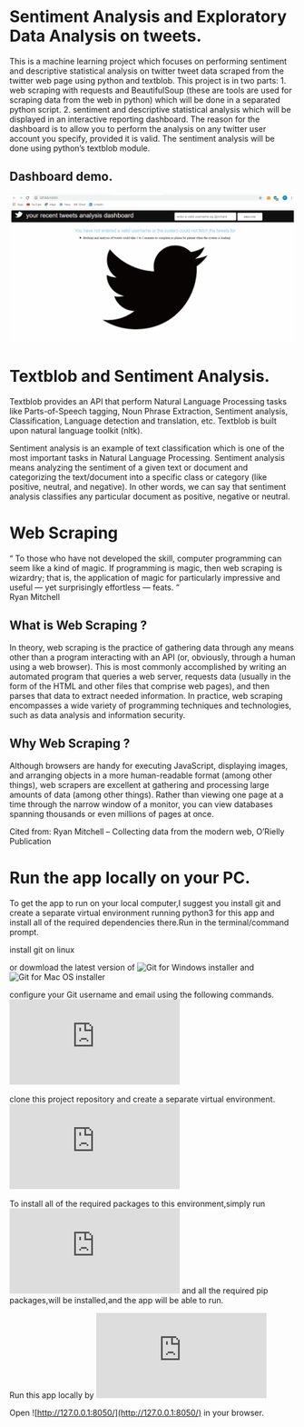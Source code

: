 # Sentiment Analysis and Exploratory Data Analysis on tweets.

This is a machine learning project which focuses on performing sentiment and descriptive statistical analysis on twitter tweet data 
scraped from the twitter web page using python and textblob. This project is in two parts: 1. web scraping with requests and BeautifulSoup 
(these are tools are used for scraping data from the web in python) which will be done in a separated python script. 2. sentiment and 
descriptive statistical analysis which will be displayed in an interactive reporting dashboard. The reason for the dashboard is to allow 
you to perform the analysis on  any twitter user account you specify, provided it is valid. The sentiment analysis will be done using 
python’s textblob module.


## Dashboard demo.

![](https://github.com/prince381/tweet_analysis/blob/master/twitter_dash.gif)


# Textblob and Sentiment Analysis.

Textblob provides an API that perform Natural Language Processing tasks like Parts-of-Speech tagging, Noun Phrase Extraction, Sentiment 
analysis, Classification, Language detection and translation, etc. Textblob is built upon natural language toolkit (nltk).

Sentiment analysis is an example of text classification which is one of the most important tasks in Natural Language Processing. Sentiment 
analysis means analyzing the sentiment of a given text or document and categorizing the text/document into a specific class or category 
(like positive, neutral, and negative). In other words, we can say that sentiment analysis classifies any particular document as positive, 
negative or neutral. 

# Web Scraping

“ To those who have not developed the skill, computer programming can seem like a kind of magic. If programming is magic, then web 
scraping is wizardry; that is, the application of magic for particularly impressive and useful — yet surprisingly effortless — feats. “    
                    Ryan Mitchell
                    

## What is Web Scraping ?

In theory, web scraping is the practice of gathering data through any means other than a program interacting with an API (or, obviously, 
through a human using a web browser). This is most commonly accomplished by writing an automated program that queries a web server, 
requests data (usually in the form of the HTML and other files that comprise web pages), and then parses that data to extract needed 
information. In practice, web scraping encompasses a wide variety of programming techniques and technologies, such as data analysis and 
information security.

## Why Web Scraping ?

Although browsers are handy for executing JavaScript, displaying images, and arranging objects in a more human-readable format (among 
other things), web scrapers are excellent at gathering and processing large amounts of data (among other things). Rather than viewing 
one page at a time through the narrow window of a monitor, you can view databases spanning thousands or even millions of pages at once.

Cited from: Ryan Mitchell – Collecting data from the modern web, O’Rielly Publication

# Run the app locally on your PC.

To get the app to run on your local computer,I suggest you install git and create a separate virtual environment running python3 for this app and install all of the required dependencies there.Run in the terminal/command prompt.

install git on linux
<script src="https://gist.github.com/prince381/f4a8d93b90d7887243d1f1a48e1cb2a6.js"></script>

or dowmload the latest version of ![Git for Windows installer](https://gitforwindows.org) and ![Git for Mac OS installer](https://sourceforge.net/projects/git-osx-installer/files/)

configure your Git username and email using the following commands.
![](https://gist.github.com/prince381/90f0eb758d65a45350c5dd2413834826.js)

clone this project repository and create a separate virtual environment.
![](https://gist.github.com/prince381/b0122bf4663f8c294cf39eed58b854fc.js)

To install all of the required packages to this environment,simply run
![](https://gist.github.com/prince381/6bba4116b84a1ba4afdc154ee51dbf90.js)
and all the required pip packages,will be installed,and the app will be able to run.

Run this app locally by
![](https://gist.github.com/prince381/df581f75d6615c8778b84ebde34fe417.js)

Open ![http://127.0.0.1:8050/](http://127.0.0.1:8050/) in your browser.
